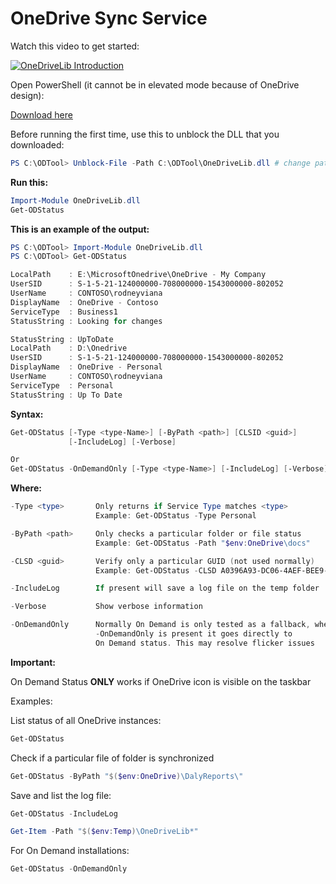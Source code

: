 # OneDrive Sync Service

Watch this video to get started:

[![OneDriveLib Introduction](https://img.youtube.com/vi/2AqB-7Uq9lc/0.jpg)](https://www.youtube.com/watch?v=2AqB-7Uq9lc)

Open PowerShell (it cannot be in elevated mode because of OneDrive design):

[Download here](https://github.com/joelvaneenwyk/one-drive-sync-service/releases)

Before running the first time, use this to unblock the DLL that you downloaded:

```powershell
PS C:\ODTool> Unblock-File -Path C:\ODTool\OneDriveLib.dll # change path if necessary
```

**Run this:**

```powershell
Import-Module OneDriveLib.dll
Get-ODStatus
```

**This is an example of the output:**

```powershell
PS C:\ODTool> Import-Module OneDriveLib.dll
PS C:\ODTool> Get-ODStatus

LocalPath    : E:\MicrosoftOnedrive\OneDrive - My Company
UserSID      : S-1-5-21-124000000-708000000-1543000000-802052
UserName     : CONTOSO\rodneyviana
DisplayName  : OneDrive - Contoso
ServiceType  : Business1
StatusString : Looking for changes

StatusString : UpToDate
LocalPath    : D:\Onedrive
UserSID      : S-1-5-21-124000000-708000000-1543000000-802052
DisplayName  : OneDrive - Personal
UserName     : CONTOSO\rodneyviana
ServiceType  : Personal
StatusString : Up To Date
```

**Syntax:**

```powershell
Get-ODStatus [-Type <type-Name>] [-ByPath <path>] [CLSID <guid>]
             [-IncludeLog] [-Verbose]

Or
Get-ODStatus -OnDemandOnly [-Type <type-Name>] [-IncludeLog] [-Verbose]
```

**Where:**

```powershell
-Type <type>       Only returns if Service Type matches <type>
                   Example: Get-ODStatus -Type Personal

-ByPath <path>     Only checks a particular folder or file status
                   Example: Get-ODStatus -Path "$env:OneDrive\docs"

-CLSD <guid>       Verify only a particular GUID (not used normally)
                   Example: Get-ODStatus -CLSD A0396A93-DC06-4AEF-BEE9-95FFCCAEF20E

-IncludeLog        If present will save a log file on the temp folder

-Verbose           Show verbose information

-OnDemandOnly      Normally On Demand is only tested as a fallback, when
                   -OnDemandOnly is present it goes directly to
                   On Demand status. This may resolve flicker issues
```

**Important:**

On Demand Status **ONLY** works if OneDrive icon is visible on the taskbar

Examples:

List status of all OneDrive instances:

```powershell
Get-ODStatus
```

Check if a particular file of folder is synchronized

```powershell
Get-ODStatus -ByPath "$($env:OneDrive)\DalyReports\"
```

Save and list the log file:

```powershell
Get-ODStatus -IncludeLog
```

```powershell
Get-Item -Path "$($env:Temp)\OneDriveLib*"
```

For On Demand installations:

```powershell
Get-ODStatus -OnDemandOnly
```
